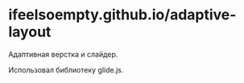 # ifeelsoempty.github.io/adaptive-layout
Адаптивная верстка и слайдер.

Использовал библиотеку glide.js.
